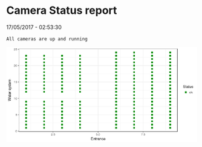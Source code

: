Camera Status report
================
17/05/2017 - 02:53:30

    All cameras are up and running

![](camreport_files/figure-markdown_github/unnamed-chunk-2-1.png)
